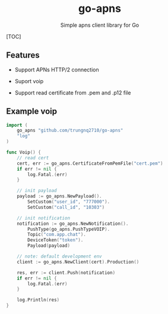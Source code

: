<h1 align="center">go-apns</h1>
<p align="center">Simple apns client library for Go</p>


[TOC]


## Features

- Support APNs HTTP/2 connection
- Suport voip

- Support read certificate from .pem and .p12 file

## Example voip

```go
import (
	go_apns "github.com/trungnq2710/go-apns"
	"log"
)

func Voip() {
	// read cert
	cert, err := go_apns.CertificateFromPemFile("cert.pem")
	if err != nil {
		log.Fatal.(err)
	}

	// init payload
	payload := go_apns.NewPayload().
		SetCustom("user_id", "777000").
		SetCustom("call_id", "10303")

	// init notification
	notification := go_apns.NewNotification().
		PushType(go_apns.PushTypeVOIP).
		Topic("com.app.chat").
		DeviceToken("token").
		Payload(payload)

	// note: default development env
	client := go_apns.NewClient(cert).Production()

	res, err := client.Push(notification)
	if err != nil {
		log.Fatal.(err)
	}

	log.Println(res)
}
```

